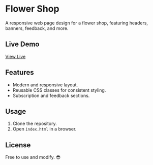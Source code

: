 # Flower Shop

A responsive web page design for a flower shop, featuring headers, banners, feedback, and more.

## Live Demo

[View Live](https://shuaib-code.github.io/flower-shop/)

## Features

- Modern and responsive layout.
- Reusable CSS classes for consistent styling.
- Subscription and feedback sections.

## Usage

1. Clone the repository.
2. Open `index.html` in a browser.

## License

Free to use and modify. 😎
